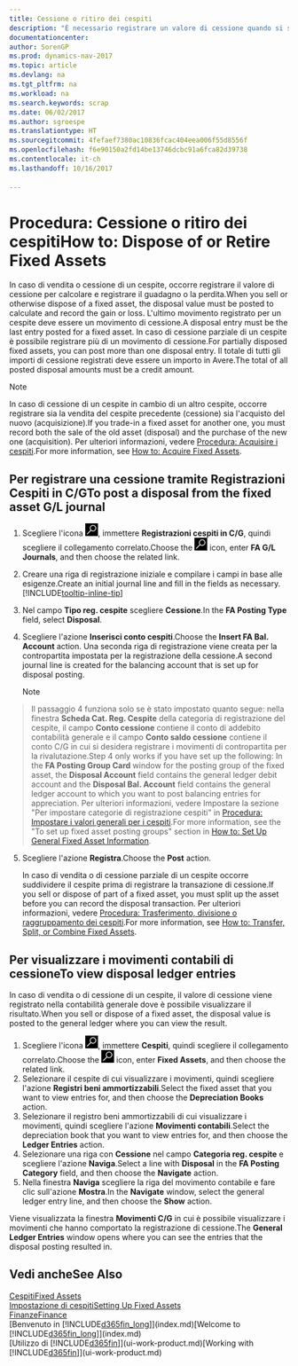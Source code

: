 ```yaml
---
title: Cessione o ritiro dei cespiti
description: "È necessario registrare un valore di cessione quando si scarta, si vende o si ritira un cespite."
documentationcenter: 
author: SorenGP
ms.prod: dynamics-nav-2017
ms.topic: article
ms.devlang: na
ms.tgt_pltfrm: na
ms.workload: na
ms.search.keywords: scrap
ms.date: 06/02/2017
ms.author: sgroespe
ms.translationtype: HT
ms.sourcegitcommit: 4fefaef7380ac10836fcac404eea006f55d8556f
ms.openlocfilehash: f6e90150a2fd14be13746dcbc91a6fca82d39738
ms.contentlocale: it-ch
ms.lasthandoff: 10/16/2017

---
```

# <a name="how-to-dispose-of-or-retire-fixed-assets"></a><span data-ttu-id="fcda0-103">Procedura: Cessione o ritiro dei cespiti</span><span class="sxs-lookup"><span data-stu-id="fcda0-103">How to: Dispose of or Retire Fixed Assets</span></span>
<span data-ttu-id="fcda0-104">In caso di vendita o cessione di un cespite, occorre registrare il valore di cessione per calcolare e registrare il guadagno o la perdita.</span><span class="sxs-lookup"><span data-stu-id="fcda0-104">When you sell or otherwise dispose of a fixed asset, the disposal value must be posted to calculate and record the gain or loss.</span></span> <span data-ttu-id="fcda0-105">L'ultimo movimento registrato per un cespite deve essere un movimento di cessione.</span><span class="sxs-lookup"><span data-stu-id="fcda0-105">A disposal entry must be the last entry posted for a fixed asset.</span></span> <span data-ttu-id="fcda0-106">In caso di cessione parziale di un cespite è possibile registrare più di un movimento di cessione.</span><span class="sxs-lookup"><span data-stu-id="fcda0-106">For partially disposed fixed assets, you can post more than one disposal entry.</span></span> <span data-ttu-id="fcda0-107">Il totale di tutti gli importi di cessione registrati deve essere un importo in Avere.</span><span class="sxs-lookup"><span data-stu-id="fcda0-107">The total of all posted disposal amounts must be a credit amount.</span></span>  

> [!NOTE]  
>   <span data-ttu-id="fcda0-108">In caso di cessione di un cespite in cambio di un altro cespite, occorre registrare sia la vendita del cespite precedente (cessione) sia l'acquisto del nuovo (acquisizione).</span><span class="sxs-lookup"><span data-stu-id="fcda0-108">If you trade-in a fixed asset for another one, you must record both the sale of the old asset (disposal) and the purchase of the new one (acquisition).</span></span> <span data-ttu-id="fcda0-109">Per ulteriori informazioni, vedere [Procedura: Acquisire i cespiti](fa-how-acquire.md).</span><span class="sxs-lookup"><span data-stu-id="fcda0-109">For more information, see [How to: Acquire Fixed Assets](fa-how-acquire.md).</span></span>  

## <a name="to-post-a-disposal-from-the-fixed-asset-gl-journal"></a><span data-ttu-id="fcda0-110">Per registrare una cessione tramite Registrazioni Cespiti in C/G</span><span class="sxs-lookup"><span data-stu-id="fcda0-110">To post a disposal from the fixed asset G/L journal</span></span>
1. <span data-ttu-id="fcda0-111">Scegliere l'icona ![Cerca pagina o report](media/ui-search/search_small.png "icona Cerca pagina o report"), immettere **Registrazioni cespiti in C/G**, quindi scegliere il collegamento correlato.</span><span class="sxs-lookup"><span data-stu-id="fcda0-111">Choose the ![Search for Page or Report](media/ui-search/search_small.png "Search for Page or Report icon") icon, enter **FA G/L Journals**, and then choose the related link.</span></span>  
2. <span data-ttu-id="fcda0-112">Creare una riga di registrazione iniziale e compilare i campi in base alle esigenze.</span><span class="sxs-lookup"><span data-stu-id="fcda0-112">Create an initial journal line and fill in the fields as necessary.</span></span> [!INCLUDE[tooltip-inline-tip](includes/tooltip-inline-tip_md.md)]  
3. <span data-ttu-id="fcda0-113">Nel campo **Tipo reg. cespite** scegliere **Cessione**.</span><span class="sxs-lookup"><span data-stu-id="fcda0-113">In the **FA Posting Type** field, select **Disposal**.</span></span>  
4. <span data-ttu-id="fcda0-114">Scegliere l'azione **Inserisci conto cespiti**.</span><span class="sxs-lookup"><span data-stu-id="fcda0-114">Choose the **Insert FA Bal. Account** action.</span></span> <span data-ttu-id="fcda0-115">Una seconda riga di registrazione viene creata per la contropartita impostata per la registrazione della cessione.</span><span class="sxs-lookup"><span data-stu-id="fcda0-115">A second journal line is created for the balancing account that is set up for disposal posting.</span></span>  

    > [!NOTE]  
>   <span data-ttu-id="fcda0-116">Il passaggio 4 funziona solo se è stato impostato quanto segue: nella finestra **Scheda Cat. Reg. Cespite** della categoria di registrazione del cespite, il campo **Conto cessione** contiene il conto di addebito contabilità generale e il campo **Conto saldo cessione** contiene il conto C/G in cui si desidera registrare i movimenti di contropartita per la rivalutazione.</span><span class="sxs-lookup"><span data-stu-id="fcda0-116">Step 4 only works if you have set up the following: In the **FA Posting Group Card** window for the posting group of the fixed asset, the **Disposal Account** field contains the general ledger debit account and the **Disposal Bal. Account** field contains the general ledger account to which you want to post balancing entries for appreciation.</span></span> <span data-ttu-id="fcda0-117">Per ulteriori informazioni, vedere Impostare la sezione "Per impostare categorie di registrazione cespiti" in [Procedura: Impostare i valori generali per i cespiti](fa-how-setup-general.md).</span><span class="sxs-lookup"><span data-stu-id="fcda0-117">For more information, see the "To set up fixed asset posting groups" section in [How to: Set Up General Fixed Asset Information](fa-how-setup-general.md).</span></span>  
5. <span data-ttu-id="fcda0-118">Scegliere l'azione **Registra**.</span><span class="sxs-lookup"><span data-stu-id="fcda0-118">Choose the **Post** action.</span></span>  

    <span data-ttu-id="fcda0-119">In caso di vendita o di cessione parziale di un cespite occorre suddividere il cespite prima di registrare la transazione di cessione.</span><span class="sxs-lookup"><span data-stu-id="fcda0-119">If you sell or dispose of part of a fixed asset, you must split up the asset before you can record the disposal transaction.</span></span> <span data-ttu-id="fcda0-120">Per ulteriori informazioni, vedere [Procedura: Trasferimento, divisione o raggruppamento dei cespiti](fa-how-trans-split-combine.md).</span><span class="sxs-lookup"><span data-stu-id="fcda0-120">For more information, see [How to: Transfer, Split, or Combine Fixed Assets](fa-how-trans-split-combine.md).</span></span>  

## <a name="to-view-disposal-ledger-entries"></a><span data-ttu-id="fcda0-121">Per visualizzare i movimenti contabili di cessione</span><span class="sxs-lookup"><span data-stu-id="fcda0-121">To view disposal ledger entries</span></span>
<span data-ttu-id="fcda0-122">In caso di vendita o di cessione di un cespite, il valore di cessione viene registrato nella contabilità generale dove è possibile visualizzare il risultato.</span><span class="sxs-lookup"><span data-stu-id="fcda0-122">When you sell or dispose of a fixed asset, the disposal value is posted to the general ledger where you can view the result.</span></span>  

1. <span data-ttu-id="fcda0-123">Scegliere l'icona ![Cerca pagina o report](media/ui-search/search_small.png "icona Cerca pagina o report"), immettere **Cespiti**, quindi scegliere il collegamento correlato.</span><span class="sxs-lookup"><span data-stu-id="fcda0-123">Choose the ![Search for Page or Report](media/ui-search/search_small.png "Search for Page or Report icon") icon, enter **Fixed Assets**, and then choose the related link.</span></span>  
2. <span data-ttu-id="fcda0-124">Selezionare il cespite di cui visualizzare i movimenti, quindi scegliere l'azione **Registri beni ammortizzabili**.</span><span class="sxs-lookup"><span data-stu-id="fcda0-124">Select the fixed asset that you want to view entries for, and then choose the **Depreciation Books** action.</span></span>  
3. <span data-ttu-id="fcda0-125">Selezionare il registro beni ammortizzabili di cui visualizzare i movimenti, quindi scegliere l'azione **Movimenti contabili**.</span><span class="sxs-lookup"><span data-stu-id="fcda0-125">Select the depreciation book that you want to view entries for, and then choose the **Ledger Entries** action.</span></span>  
4. <span data-ttu-id="fcda0-126">Selezionare una riga con **Cessione** nel campo **Categoria reg. cespite** e scegliere l'azione **Naviga**.</span><span class="sxs-lookup"><span data-stu-id="fcda0-126">Select a line with **Disposal** in the **FA Posting Category** field, and then choose the **Navigate** action.</span></span>  
5. <span data-ttu-id="fcda0-127">Nella finestra **Naviga** scegliere la riga del movimento contabile e fare clic sull'azione **Mostra**.</span><span class="sxs-lookup"><span data-stu-id="fcda0-127">In the **Navigate** window, select the general ledger entry line, and then choose the **Show** action.</span></span>  

<span data-ttu-id="fcda0-128">Viene visualizzata la finestra **Movimenti C/G** in cui è possibile visualizzare i movimenti che hanno comportato la registrazione di cessione.</span><span class="sxs-lookup"><span data-stu-id="fcda0-128">The **General Ledger Entries** window opens where you can see the entries that the disposal posting resulted in.</span></span>  

## <a name="see-also"></a><span data-ttu-id="fcda0-129">Vedi anche</span><span class="sxs-lookup"><span data-stu-id="fcda0-129">See Also</span></span>
[<span data-ttu-id="fcda0-130">Cespiti</span><span class="sxs-lookup"><span data-stu-id="fcda0-130">Fixed Assets</span></span>](fa-manage.md)  
[<span data-ttu-id="fcda0-131">Impostazione di cespiti</span><span class="sxs-lookup"><span data-stu-id="fcda0-131">Setting Up Fixed Assets</span></span>](fa-setup.md)  
[<span data-ttu-id="fcda0-132">Finanze</span><span class="sxs-lookup"><span data-stu-id="fcda0-132">Finance</span></span>](finance.md)  
<span data-ttu-id="fcda0-133">[Benvenuto in [!INCLUDE[d365fin_long](includes/d365fin_long_md.md)]](index.md)</span><span class="sxs-lookup"><span data-stu-id="fcda0-133">[Welcome to [!INCLUDE[d365fin_long](includes/d365fin_long_md.md)]](index.md)</span></span>  
<span data-ttu-id="fcda0-134">[Utilizzo di [!INCLUDE[d365fin](includes/d365fin_md.md)]](ui-work-product.md)</span><span class="sxs-lookup"><span data-stu-id="fcda0-134">[Working with [!INCLUDE[d365fin](includes/d365fin_md.md)]](ui-work-product.md)</span></span>

